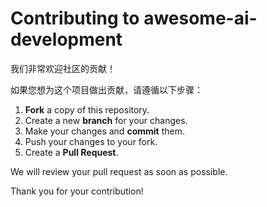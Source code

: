 # Contributing to awesome-ai-development

我们非常欢迎社区的贡献！

如果您想为这个项目做出贡献，请遵循以下步骤：

1.  **Fork** a copy of this repository.
2.  Create a new **branch** for your changes.
3.  Make your changes and **commit** them.
4.  Push your changes to your fork.
5.  Create a **Pull Request**.

We will review your pull request as soon as possible.

Thank you for your contribution!